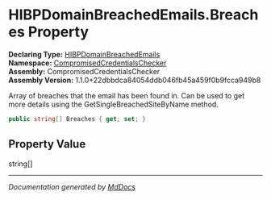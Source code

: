 ﻿<!--  
  <auto-generated>   
    The contents of this file were generated by a tool.  
    Changes to this file may be list if the file is regenerated  
  </auto-generated>   
-->

# HIBPDomainBreachedEmails.Breaches Property

**Declaring Type:** [HIBPDomainBreachedEmails](../index.md)  
**Namespace:** [CompromisedCredentialsChecker](../../index.md)  
**Assembly:** CompromisedCredentialsChecker  
**Assembly Version:** 1.1.0+22dbbdca84054ddb046fb45a459f0b9fcca949b8

Array of breaches that the email has been found in.  Can be used to get more details using the GetSingleBreachedSiteByName method.

```csharp
public string[] Breaches { get; set; }
```

## Property Value

string\[\]

___

*Documentation generated by [MdDocs](https://github.com/ap0llo/mddocs)*
